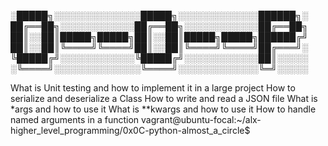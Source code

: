 
░█████╗░░░░░░░░░░░░░░█████╗░░░░░░░░░░░░░██████╗░
██╔══██╗░░░░░░░░░░░░██╔══██╗░░░░░░░░░░░░██╔══██╗
██║░░██║█████╗█████╗██║░░██║█████╗█████╗██████╔╝
██║░░██║╚════╝╚════╝██║░░██║╚════╝╚════╝██╔═══╝░
╚█████╔╝░░░░░░░░░░░░╚█████╔╝░░░░░░░░░░░░██║░░░░░
░╚════╝░░░░░░░░░░░░░░╚════╝░░░░░░░░░░░░░╚═╝░░░░░

What is Unit testing and how to implement it in a large project
How to serialize and deserialize a Class
How to write and read a JSON file
What is *args and how to use it
What is **kwargs and how to use it
How to handle named arguments in a function
vagrant@ubuntu-focal:~/alx-higher_level_programming/0x0C-python-almost_a_circle$
